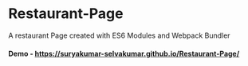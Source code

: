 # Restaurant-Page

A restaurant Page created with ES6 Modules and Webpack Bundler

#### Demo - https://suryakumar-selvakumar.github.io/Restaurant-Page/
